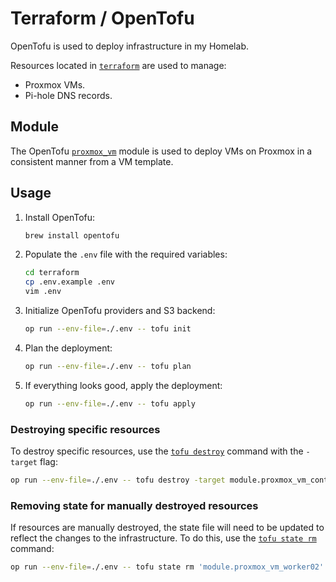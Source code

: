 # Terraform / OpenTofu

OpenTofu is used to deploy infrastructure in my Homelab.

Resources located in [`terraform`](https://github.com/dbrennand/home-ops/tree/dev/terraform/) are used to manage:

- Proxmox VMs.
- Pi-hole DNS records.

## Module

The OpenTofu [`proxmox_vm`](https://github.com/dbrennand/home-ops/tree/dev/terraform/modules/proxmox_vm) module is used to deploy VMs on Proxmox in a consistent manner from a VM template.

## Usage

1. Install OpenTofu:

    ```bash
    brew install opentofu
    ```

2. Populate the `.env` file with the required variables:

    ```bash
    cd terraform
    cp .env.example .env
    vim .env
    ```

3. Initialize OpenTofu providers and S3 backend:

    ```bash
    op run --env-file=./.env -- tofu init
    ```

4. Plan the deployment:

    ```bash
    op run --env-file=./.env -- tofu plan
    ```

5. If everything looks good, apply the deployment:

    ```bash
    op run --env-file=./.env -- tofu apply
    ```

### Destroying specific resources

To destroy specific resources, use the [`tofu destroy`](https://opentofu.org/docs/cli/commands/destroy/) command with the `-target` flag:

```bash
op run --env-file=./.env -- tofu destroy -target module.proxmox_vm_control01 -target module.proxmox_vm_worker01 -target module.proxmox_vm_worker02
```

### Removing state for manually destroyed resources

If resources are manually destroyed, the state file will need to be updated to reflect the changes to the infrastructure. To do this, use the [`tofu state rm`](https://opentofu.org/docs/v1.6/cli/commands/state/rm/) command:

```bash
op run --env-file=./.env -- tofu state rm 'module.proxmox_vm_worker02'
```
